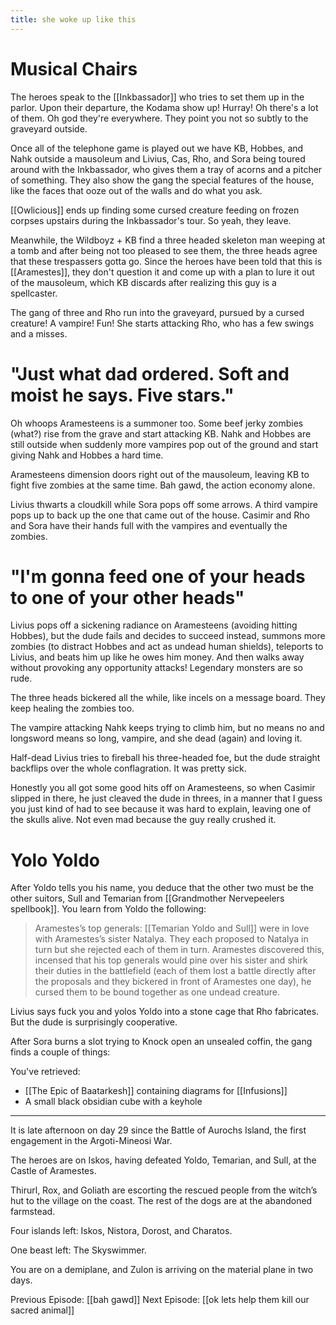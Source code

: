 ```yaml
---
title: she woke up like this
---
```

# Musical Chairs
The heroes speak to the [[Inkbassador]] who tries to set them up in the parlor. Upon their departure, the Kodama show up! Hurray! Oh there's a lot of them. Oh god they're everywhere. They point you not so subtly to the graveyard outside. 

Once all of the telephone game is played out we have KB, Hobbes, and Nahk outside a mausoleum and Livius, Cas, Rho, and Sora being toured around with the Inkbassador, who gives them a tray of acorns and a pitcher of something. They also show the gang the special features of the house, like the faces that ooze out of the walls and do what you ask.

[[Owlicious]] ends up finding some cursed creature feeding on frozen corpses upstairs during the Inkbassador's tour. So yeah, they leave.

Meanwhile, the Wildboyz + KB find a three headed skeleton man weeping at a tomb and after being not too pleased to see them, the three heads agree that these trespassers gotta go. Since the heroes have been told that this is [[Aramestes]], they don't question it and come up with a plan to lure it out of the mausoleum, which KB discards after realizing this guy is a spellcaster. 

The gang of three and Rho run into the graveyard, pursued by a cursed creature! A vampire! Fun! She starts attacking Rho, who has a few swings and a misses. 

# "Just what dad ordered. Soft and moist he says. Five stars."
Oh whoops Aramesteens is a summoner too. Some beef jerky zombies (what?) rise from the grave and start attacking KB. Nahk and Hobbes are still outside when suddenly more vampires pop out of the ground and start giving Nahk and Hobbes a hard time. 

Aramesteens dimension doors right out of the mausoleum, leaving KB to fight five zombies at the same time. Bah gawd, the action economy alone.

Livius thwarts a cloudkill while Sora pops off some arrows. A third vampire pops up to back up the one that came out of the house. Casimir and Rho and Sora have their hands full with the vampires and eventually the zombies.

# "I'm gonna feed one of your heads to one of your other heads"
Livius pops off a sickening radiance on Aramesteens (avoiding hitting Hobbes), but the dude fails and decides to succeed instead, summons more zombies (to distract Hobbes and act as undead human shields), teleports to Livius, and beats him up like he owes him money. And then walks away without provoking any opportunity attacks! Legendary monsters are so rude.

The three heads bickered all the while, like incels on a message board. They keep healing the zombies too. 

The vampire attacking Nahk keeps trying to climb him, but no means no and longsword means so long, vampire, and she dead (again) and loving it. 

Half-dead Livius tries to fireball his three-headed foe, but the dude straight backflips over the whole conflagration. It was pretty sick. 

Honestly you all got some good hits off on Aramesteens, so when Casimir slipped in there, he just cleaved the dude in threes, in a manner that I guess you just kind of had to see because it was hard to explain, leaving one of the skulls alive. Not even mad because the guy really crushed it.

# Yolo Yoldo
After Yoldo tells you his name, you deduce that the other two must be the other suitors, Sull and Temarian from [[Grandmother Nervepeelers spellbook]]. You learn from Yoldo the following: 

> Aramestes’s top generals: [[Temarian Yoldo and Sull]] were in love with Aramestes’s sister Natalya. They each proposed to Natalya in turn but she rejected each of them in turn. Aramestes discovered this, incensed that his top generals would pine over his sister and shirk their duties in the battlefield (each of them lost a battle directly after the proposals and they bickered in front of Aramestes one day), he cursed them to be bound together as one undead creature.

Livius says fuck you and yolos Yoldo into a stone cage that Rho fabricates. But the dude is surprisingly cooperative. 

After Sora burns a slot trying to Knock open an unsealed coffin, the gang finds a couple of things: 

You've retrieved:
- [[The Epic of Baatarkesh]] containing diagrams for  [[Infusions]]
- A small black obsidian cube with a keyhole

---
It is late afternoon on day 29 since the Battle of Aurochs Island, the first engagement in the Argoti-Mineosi War.

The heroes are on Iskos, having defeated Yoldo, Temarian, and Sull, at the Castle of Aramestes.

Thirurl, Rox, and Goliath are escorting the rescued people from the witch’s hut to the village on the coast. The rest of the dogs are at the abandoned farmstead.

Four islands left: Iskos, Nistora, Dorost, and Charatos.

One beast left: The Skyswimmer.

You are on a demiplane, and Zulon is arriving on the material plane in two days.

Previous Episode: [[bah gawd]]
Next Episode: [[ok lets help them kill our sacred animal]]